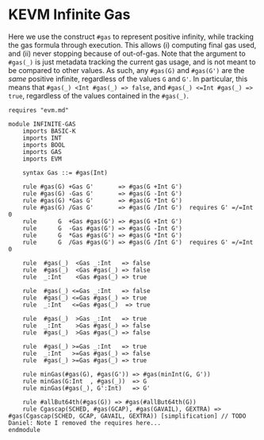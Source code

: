 KEVM Infinite Gas
=================

Here we use the construct `#gas` to represent positive infinity, while tracking the gas formula through execution.
This allows (i) computing final gas used, and (ii) never stopping because of out-of-gas.
Note that the argument to `#gas(_)` is just metadata tracking the current gas usage, and is not meant to be compared to other values.
As such, any `#gas(G)` and `#gas(G')` are the _same_ positive infinite, regardless of the values `G` and `G'`.
In particular, this means that `#gas(_) <Int #gas(_) => false`, and `#gas(_) <=Int #gas(_) => true`, regardless of the values contained in the `#gas(_)`.

```k
requires "evm.md"

module INFINITE-GAS
    imports BASIC-K
    imports INT
    imports BOOL
    imports GAS
    imports EVM

    syntax Gas ::= #gas(Int)

    rule #gas(G) +Gas G'       => #gas(G +Int G') 
    rule #gas(G) -Gas G'       => #gas(G -Int G') 
    rule #gas(G) *Gas G'       => #gas(G *Int G') 
    rule #gas(G) /Gas G'       => #gas(G /Int G')  requires G' =/=Int 0
    rule      G  +Gas #gas(G') => #gas(G +Int G') 
    rule      G  -Gas #gas(G') => #gas(G -Int G') 
    rule      G  *Gas #gas(G') => #gas(G *Int G') 
    rule      G  /Gas #gas(G') => #gas(G /Int G')  requires G' =/=Int 0

    rule  #gas(_)  <Gas _:Int   => false
    rule  #gas(_)  <Gas #gas(_) => false
    rule  _:Int    <Gas #gas(_) => true 
                                         
    rule  #gas(_) <=Gas _:Int   => false
    rule  #gas(_) <=Gas #gas(_) => true 
    rule  _:Int   <=Gas #gas(_)  => true

    rule  #gas(_)  >Gas _:Int   => true 
    rule  _:Int    >Gas #gas(_) => false
    rule  #gas(_)  >Gas #gas(_) => false

    rule  #gas(_) >=Gas _:Int   => true 
    rule  _:Int   >=Gas #gas(_) => false
    rule  #gas(_) >=Gas #gas(_) => true 

    rule minGas(#gas(G), #gas(G')) => #gas(minInt(G, G'))
    rule minGas(G:Int  , #gas(_))  => G
    rule minGas(#gas(_), G':Int)   => G'

    rule #allBut64th(#gas(G)) => #gas(#allBut64th(G))
    rule Cgascap(SCHED, #gas(GCAP), #gas(GAVAIL), GEXTRA) => #gas(Cgascap(SCHED, GCAP, GAVAIL, GEXTRA)) [simplification] // TODO Daniel: Note I removed the requires here...
endmodule
```
